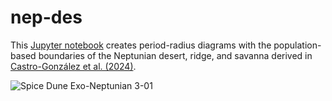 # **nep-des**
This [Jupyter notebook](https://jupyter.org/) creates period-radius diagrams with the population-based boundaries of the Neptunian desert, ridge, and savanna derived in [Castro-González et al. (2024)](https://ui.adsabs.harvard.edu/abs/2024A%26A...689A.250C/abstract). 

![Spice Dune Exo-Neptunian 3-01](https://github.com/user-attachments/assets/0ab75a3f-bbb7-429c-a9fe-8d5b3f2b4ed1)

